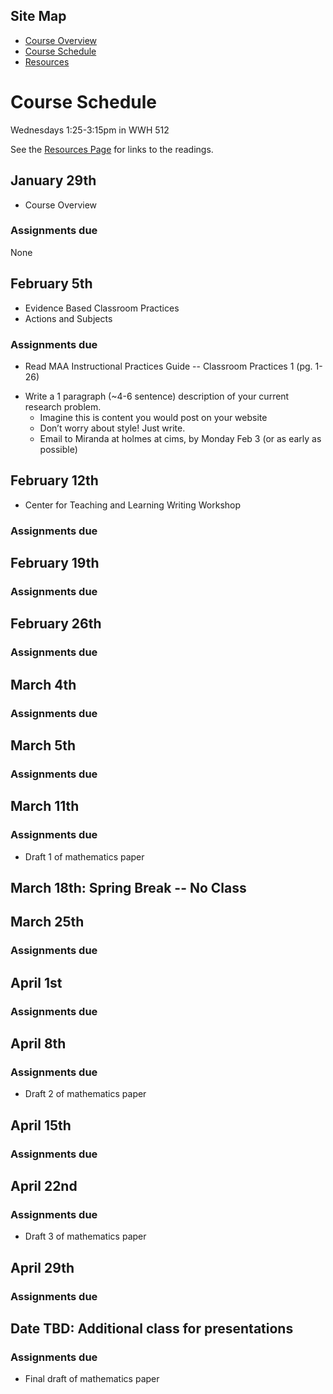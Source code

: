 ## Site Map
* [Course Overview](https://modelingsimulation.github.io/TeachingWriting2020/)
* [Course Schedule](schedule.md)
* [Resources](resources.md) 

# Course Schedule
Wednesdays 1:25-3:15pm in WWH 512

See the [Resources Page](resources.md) for links to the readings. 

## January 29th
* Course Overview

### Assignments due
None

## February 5th
* Evidence Based Classroom Practices
* Actions and Subjects

### Assignments due
* Read MAA Instructional Practices Guide -- Classroom Practices 1 (pg. 1-26)
<!-- ead Teaching at Its Best -- Chapter 10 Perserving Academic Integrity (pg. 162 - 170)
Read Case Studies for Today's Classroom - Case (pg. )-->

* Write a 1 paragraph (~4-6 sentence) description of your current research problem.
    * Imagine this is content you would post on your website
    * Don’t worry about style! Just write. 
    * Email to Miranda at holmes at cims, by Monday Feb 3 (or as early as possible)


## February 12th 
* Center for Teaching and Learning Writing Workshop

### Assignments due

## February 19th

### Assignments due

## February 26th

### Assignments due

## March 4th

### Assignments due

## March 5th

### Assignments due

## March 11th

### Assignments due
* Draft 1 of mathematics paper

## March 18th: Spring Break -- No Class

## March 25th

### Assignments due

## April 1st

### Assignments due

## April 8th

### Assignments due
* Draft 2 of mathematics paper

## April 15th
### Assignments due

## April 22nd
### Assignments due
* Draft 3 of mathematics paper

## April 29th
### Assignments due

## Date TBD: Additional class for presentations
### Assignments due
* Final draft of mathematics paper

